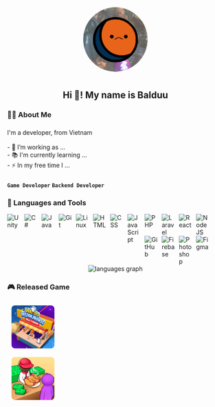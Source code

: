 <head>
  <link rel="stylesheet" type="text/css" href="Style/style.css">
</head>

<div align="center">
  <img height="150" class="round-border-image" src="Asset/Icon/Avatar.png"  />
</div>
<h2 align="center">Hi 👋! My name is Balduu</h2>


###

<h3 align="left">👩‍💻  About Me</h3>

###

<p align="left">I'm a developer, from Vietnam<br><br>- 🔭 I’m working as ...<br>- 📚 I'm currently learning ...<br>- ⚡ In my free time I ...</p>

###
**`Game Developer`** **`Backend Developer`**
###

### 🧰 Languages and Tools

<img align="left" alt="Unity" width="30px" style="padding-right:10px;" src="https://cdn.jsdelivr.net/gh/devicons/devicon@latest/icons/unity/unity-original.svg" />
<img align="left" alt="C#" width="30px" style="padding-right:10px;" src="https://cdn.jsdelivr.net/gh/devicons/devicon@latest/icons/csharp/csharp-original.svg" />
<img align="left" alt="Java" width="30px" style="padding-right:10px;" src="https://cdn.jsdelivr.net/gh/devicons/devicon/icons/java/java-original.svg"/>
<img align="left" alt="Git" width="30px" style="padding-right:10px;" src="https://cdn.jsdelivr.net/gh/devicons/devicon/icons/git/git-original.svg" />
<img align="left" alt="Linux" width="30px" style="padding-right:10px;" src="https://cdn.jsdelivr.net/gh/devicons/devicon/icons/linux/linux-original.svg" />
<img align="left" alt="HTML" width="30px" style="padding-right:10px;" src="https://cdn.jsdelivr.net/gh/devicons/devicon/icons/html5/html5-plain.svg" />
<img align="left" alt="CSS" width="30px" style="padding-right:10px;" src="https://cdn.jsdelivr.net/gh/devicons/devicon/icons/css3/css3-plain.svg" />
<img align="left" alt="JavaScript" width="30px" style="padding-right:10px;" src="https://cdn.jsdelivr.net/gh/devicons/devicon/icons/javascript/javascript-plain.svg" />
<img align="left" alt="PHP" width="30px" style="padding-right:10px;" src="https://cdn.jsdelivr.net/gh/devicons/devicon@latest/icons/php/php-original.svg" />
<img align="left" alt="Laravel" width="30px" style="padding-right:10px;" src="https://cdn.jsdelivr.net/gh/devicons/devicon@latest/icons/laravel/laravel-original.svg" />
<img align="left" alt="React" width="30px" style="padding-right:10px;" src="https://cdn.jsdelivr.net/gh/devicons/devicon/icons/react/react-original.svg" />
<img align="left" alt="NodeJS" width="30px" style="padding-right:10px;" src="https://cdn.jsdelivr.net/gh/devicons/devicon/icons/nodejs/nodejs-original.svg" />
<img align="left" alt="GitHub" width="30px" style="padding-right:10px;" src="https://cdn.jsdelivr.net/gh/devicons/devicon/icons/github/github-original.svg" />
<img align="left" alt="Firebase" width="30px" style="padding-right:10px;" src="https://cdn.jsdelivr.net/gh/devicons/devicon@latest/icons/firebase/firebase-original.svg" />    
<img align="left" alt="Photoshop" width="30px" style="padding-right:10px;" src="https://cdn.jsdelivr.net/gh/devicons/devicon@latest/icons/photoshop/photoshop-original.svg" />
<img align="left" alt="Figma" width="30px" style="padding-right:10px;" src="https://cdn.jsdelivr.net/gh/devicons/devicon@latest/icons/figma/figma-original.svg" />
          

</br></br>
<div align="center">
  <img src="https://github-readme-stats.vercel.app/api/top-langs?username=Balduc3011&locale=en&hide_title=false&layout=compact&card_width=320&langs_count=5&theme=dracula&hide_border=false" height="150" alt="languages graph"  />
</div>

### 🎮 Released Game
<div>
<a href="https://play.google.com/store/apps/details?id=com.abi.idle.restaurant&hl=vi" rel="nofollow" target="_blank">
    <img align="left" alt="Dream Restaurant" width="100px" class="border-image hover-scale-up1" src="Asset/Icon/DreamRestaurant.jpg" />
    <div class="hover-text">
        <h4 align="left" class="game-info">Dream Restaurant - Idle Tycoon </h4>
        4.6 ⭐
    </div>
</a>
<br clear="both">
<a href="https://play.google.com/store/apps/details?id=com.abi.hotdog.tycoon&hl=vi" rel="nofollow" target="_blank">
    <img align="left" alt="Hotdog Bitte" width="100px" class="border-image hover-scale-up1" src="Asset/Icon/Hotdog Bitte.png" />
    <div class="hover-text">
        <h4 align="left" class="game-info">Hotdog Bitte: Idle Tycoon </h4>
        3.9 ⭐
    </div>
</a>
</div>


<style>
    .round-border-image {
    border: 10px solid transparent;
    border-radius: 50%;
    -webkit-mask-image: -webkit-radial-gradient(circle, white, black);
    mask-image: radial-gradient(circle, white, black);
}
.border-image {
    border: 10px solid transparent;
    border-radius: 15%;
    -webkit-mask-image: -webkit-radial-gradient(circle, white, black);
    mask-image: radial-gradient(circle, white, black);
}
.hover-scale-up1 {
    transition: transform 0.15s;
}
.hover-scale-up1:hover {
    transform: scale(1.1);
}
.hover-scale-up1:active {
    transform: scale(1);
}

.hover-text {
    display: none;
    position: relative;
    background-color: rgba(48, 48, 48, 0.1);
    padding: 5px;
    border-radius: 5px;
    box-shadow: 0px 0px 10px rgba(0, 0, 0, 0.1);
    text-decoration: none;
}
a:hover .hover-text {
    display: block;
    top: 5px;
    width: 350px;
    height: 100px;
    text-decoration: none;
}

.game-info {
    left: 100px;
    text-decoration: none;
}
</style>